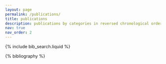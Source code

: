 ```yaml
---
layout: page
permalink: /publications/
title: publications
description: publications by categories in reversed chronological order. A full list can be found in Google Scholar.
nav: true
nav_order: 2
---
```


<!-- _pages/publications.md -->

<!-- Bibsearch Feature -->

{% include bib_search.liquid %}

<div class="publications">

{% bibliography %}

</div>

